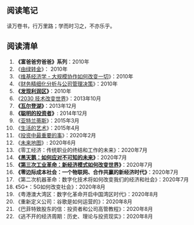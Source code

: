## 阅读笔记

读万卷书，行万里路；学而时习之，不亦乐乎。

## 阅读清单

1. **《富爸爸穷爸爸》系列**：2010年
2. 《[由绿转金](经济类/由绿转金.md)》： 2010年
3. 《[维基经济学 - 大规模协作如何改变一切](经济类/维基经济学.md)》：2010年
4. 《[财务精细化分析与公司管理决策](经济类/财务精细化分析与公司管理决策.md)》：2010年
5. **《[发现利润区](经济类/发现利润区.md)》**：2010年
6. 《[2030 技术改变世界](技术类/2030技术改变世界.md)》：2013年10月
7. **《[瓦尔登湖](文学类/瓦尔登湖.md)》**：2013年12月
8. **《[聪明的投资者](经济类/聪明的投资者.md)》**: 2014年12月
9. 《[亚特兰蒂斯](文学类/亚特兰蒂斯.md)》：2015年3月
10. 《[生活的艺术](文学类/生活的艺术.md)》：2015年4月
11. 《[投资中最重要的事](经济类/投资中最重要的事.md)》：2020年2月
12. 《[未来地图](技术类/未来地图.md)》: 2020年6月
13. 《零工经济：传统职业的终结和工作的未来》：2020年7月
14. **《[黑天鹅：如何应对不可知的未来](经济类/黑天鹅.md)》**：2020年7月
15. **《[第三次工业革命：新经济模式如何改变世界](经济类/第三次工业革命.md)》**：2020年7月
16. **《零边际成本社会：一个物联网、合作共赢的新经济时代》**：2020年7月
17. 《第二次机器革命：数字化技术将如何改变我们的经济和社会》：2020年7月
18. 《5G+：5G如何改变社会》：2020年8月
19. 《粤港澳大湾区：数字化革命开启中国湾区时代》：2020年8月
20. 《重新定义公司：谷歌是如何运营的》：2020年8月
21. 《巴菲特致股东的信：投资者和公司高管教程》：2020年8月
22. 《逃不开的经济周期：历史、理论与投资现实》：2020年8月
